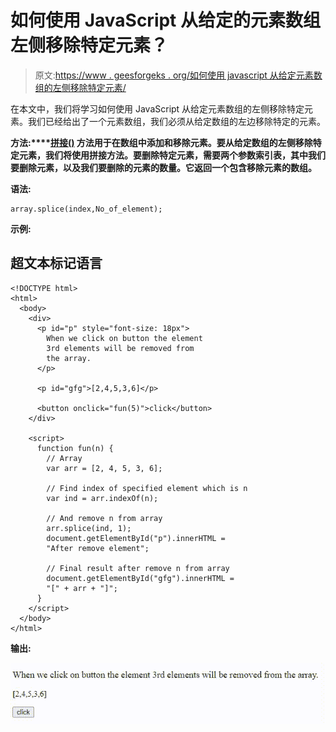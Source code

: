 # 如何使用 JavaScript 从给定的元素数组左侧移除特定元素？

> 原文:[https://www . geesforgeks . org/如何使用 javascript 从给定元素数组的左侧移除特定元素/](https://www.geeksforgeeks.org/how-to-remove-specific-elements-from-the-left-of-a-given-array-of-elements-using-javascript/)

在本文中，我们将学习如何使用 JavaScript 从给定元素数组的左侧移除特定元素。我们已经给出了一个元素数组，我们必须从给定数组的左边移除特定的元素。

**方法:****[**拼接()**](https://www.geeksforgeeks.org/javascript-array-splice-method/) 方法用于在数组中添加和移除元素。要从给定数组的左侧移除特定元素，我们将使用拼接方法。要删除特定元素，需要两个参数索引表，其中我们要删除元素，以及我们要删除的元素的数量。它返回一个包含移除元素的数组。**

****语法:****

```
array.splice(index,No_of_element);
```

****示例:****

## **超文本标记语言**

```
<!DOCTYPE html>
<html>
  <body>
    <div>
      <p id="p" style="font-size: 18px">
        When we click on button the element 
        3rd elements will be removed from
        the array.
      </p>

      <p id="gfg">[2,4,5,3,6]</p>

      <button onclick="fun(5)">click</button>
    </div>

    <script>
      function fun(n) {
        // Array
        var arr = [2, 4, 5, 3, 6];

        // Find index of specified element which is n
        var ind = arr.indexOf(n);

        // And remove n from array
        arr.splice(ind, 1);
        document.getElementById("p").innerHTML = 
        "After remove element";

        // Final result after remove n from array
        document.getElementById("gfg").innerHTML = 
        "[" + arr + "]";
      }
    </script>
  </body>
</html>
```

****输出:****

**![](img/46131e39e39e395d60d2317349eade3f.png)**